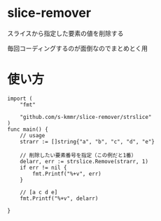# slice-remover
スライスから指定した要素の値を削除する

毎回コーディングするのが面倒なのでまとめとく用

# 使い方

```
import (
	"fmt"

	"github.com/s-kmmr/slice-remover/strslice"
)
func main() {
	// usage
	strarr := []string{"a", "b", "c", "d", "e"}

	// 削除したい要素番号を指定（この例だと1番）
	delarr, err := strslice.Remove(strarr, 1)
	if err != nil {
		fmt.Printf("%+v", err)
	}
	
    // [a c d e]
	fmt.Printf("%+v", delarr)

}
```